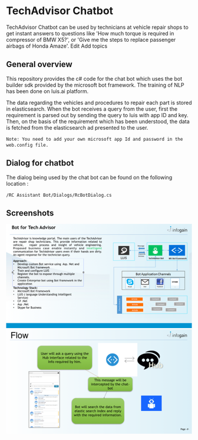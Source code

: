 # TechAdvisor Chatbot

TechAdvisor Chatbot can be used by technicians at vehicle repair shops to get instant answers to questions like 'How much torque is required in compressor of BMW X5?', or 'Give me the steps to replace passenger airbags of Honda Amaze'. Edit
Add topics

## General overview

This repository provides the c# code for the chat bot which uses the bot builder sdk provided by the microsoft bot framework.
The training of NLP has been done on luis.ai platform.

The data regarding the vehicles and procedures to repair each part is stored in elasticsearch. When the bot receives a query from the user, first the requirement is parsed out by sending the query to luis with app ID and key. Then, on the basis of the requirement which has been understood, the data is fetched from the elasticsearch ad presented to the user.

```
Note: You need to add your own microsoft app Id and password in the web.config file.
```
## Dialog for chatbot
The dialog being used by the chat bot can be found on the following location :
```
/RC Assistant Bot/Dialogs/RcBotDialog.cs
```

## Screenshots
![alt text](/images/2.png)
![alt text](/images/1.png)
